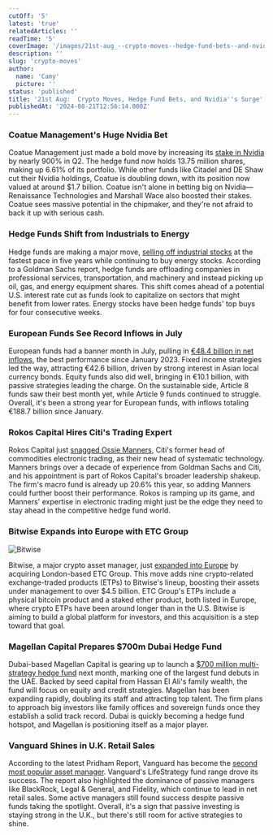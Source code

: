 ```yaml
---
cutOff: '5'
latest: 'true'
relatedArticles: ''
readTime: '5'
coverImage: '/images/21st-aug_--crypto-moves--hedge-fund-bets--and-nvidia-s-surge-gxOD.webp'
description: ''
slug: 'crypto-moves'
author:
  name: 'Camy'
  picture: ''
status: 'published'
title: '21st Aug:  Crypto Moves, Hedge Fund Bets, and Nvidia''s Surge'
publishedAt: '2024-08-21T12:56:14.000Z'
---
```


### Coatue Management's Huge Nvidia Bet

Coatue Management just made a bold move by increasing its [stake in Nvidia](https://www.hedgeweek.com/coatue-ups-nvidia-stake-by-nearly-900/) by nearly 900% in Q2. The hedge fund now holds 13.75 million shares, making up 6.61% of its portfolio. While other funds like Citadel and DE Shaw cut their Nvidia holdings, Coatue is doubling down, with its position now valued at around $1.7 billion. Coatue isn't alone in betting big on Nvidia—Renaissance Technologies and Marshall Wace also boosted their stakes. Coatue sees massive potential in the chipmaker, and they're not afraid to back it up with serious cash.

### Hedge Funds Shift from Industrials to Energy

Hedge funds are making a major move, [selling off industrial stocks](https://www.hedgeweek.com/hedge-funds-sell-industrial-stocks-and-buy-energy/) at the fastest pace in five years while continuing to buy energy stocks. According to a Goldman Sachs report, hedge funds are offloading companies in professional services, transportation, and machinery and instead picking up oil, gas, and energy equipment shares. This shift comes ahead of a potential U.S. interest rate cut as funds look to capitalize on sectors that might benefit from lower rates. Energy stocks have been hedge funds' top buys for four consecutive weeks.

### European Funds See Record Inflows in July

European funds had a banner month in July, pulling in [€48.4 billion in net inflows](https://international-adviser.com/europe-domiciled-funds-saw-e48-4bn-inflows-in-july-amid-3-3bn-japanese-large-cap-equities-outflows/#:~:text=Antje%20Schiffler%2C%20Editor%2C%20Morningstar%20said,varied%20global%20equity%20market%20performances.), the best performance since January 2023. Fixed income strategies led the way, attracting €42.6 billion, driven by strong interest in Asian local currency bonds. Equity funds also did well, bringing in €10.1 billion, with passive strategies leading the charge. On the sustainable side, Article 8 funds saw their best month yet, while Article 9 funds continued to struggle. Overall, it's been a strong year for European funds, with inflows totaling €188.7 billion since January.

### Rokos Capital Hires Citi's Trading Expert

Rokos Capital just [snagged Ossie Manners](https://www.hedgeweek.com/rokos-capital-hires-citis-commodities-electronic-trading-head/), Citi's former head of commodities electronic trading, as their new head of systematic technology. Manners brings over a decade of experience from Goldman Sachs and Citi, and his appointment is part of Rokos Capital's broader leadership shakeup. The firm's macro fund is already up 20.6% this year, so adding Manners could further boost their performance. Rokos is ramping up its game, and Manners' expertise in electronic trading might just be the edge they need to stay ahead in the competitive hedge fund world.

### Bitwise Expands into Europe with ETC Group

![Bitwise](/images/21st-aug_--crypto-moves--hedge-fund-bets--and-nvidia-s-surge-M0Mj.webp)

Bitwise, a major crypto asset manager, just [expanded into Europe](https://www.businesswire.com/news/home/20240819366762/en/Bitwise-Expands-Into-Europe-With-Acquisition-of-ETC-Group-Issuer-of-the-Largest-Physical-Bitcoin-ETP-in-Europe-BTCE) by acquiring London-based ETC Group. This move adds nine crypto-related exchange-traded products (ETPs) to Bitwise's lineup, boosting their assets under management to over $4.5 billion. ETC Group's ETPs include a physical bitcoin product and a staked ether product, both listed in Europe, where crypto ETPs have been around longer than in the U.S. Bitwise is aiming to build a global platform for investors, and this acquisition is a step toward that goal.

### Magellan Capital Prepares $700m Dubai Hedge Fund

Dubai-based Magellan Capital is gearing up to launch a [$700 million multi-strategy hedge fund](https://www.hedgeweek.com/multi-strat-magellan-gears-up-for-700m-dubai-launch/) next month, marking one of the largest fund debuts in the UAE. Backed by seed capital from Hassan El Ali's family wealth, the fund will focus on equity and credit strategies. Magellan has been expanding rapidly, doubling its staff and attracting top talent. The firm plans to approach big investors like family offices and sovereign funds once they establish a solid track record. Dubai is quickly becoming a hedge fund hotspot, and Magellan is positioning itself as a major player.

### Vanguard Shines in U.K. Retail Sales

According to the latest Pridham Report, Vanguard has become the [second most popular asset manager](https://www.cityam.com/vanguard-asset-manager-soars-to-second-most-popular-uk-retail-investor-pick/). Vanguard's LifeStrategy fund range drove its success. The report also highlighted the dominance of passive managers like BlackRock, Legal & General, and Fidelity, which continue to lead in net retail sales. Some active managers still found success despite passive funds taking the spotlight. Overall, it's a sign that passive investing is staying strong in the U.K., but there's still room for active strategies to shine.
